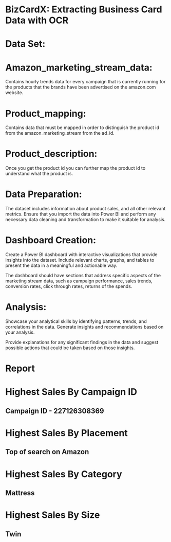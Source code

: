
# BizCardX: Extracting Business Card Data with OCR

# Data Set:

# Amazon_marketing_stream_data:
Contains hourly trends data for every campaign that is currently running for the products that the brands have been advertised on the amazon.com website. 

# Product_mapping:
Contains data that must be mapped in order to distinguish the product id from the amazon_marketing_stream from the ad_id.

# Product_description:
Once you get the product id you can further map the product id to understand what the product is.

# Data Preparation:
The dataset includes information about product sales, and all other relevant metrics. Ensure that you import the data into Power BI and perform any necessary data cleaning and transformation to make it suitable for analysis.

# Dashboard Creation:
Create a Power BI dashboard with interactive visualizations that provide insights into the dataset. Include relevant charts, graphs, and tables to present the data in a meaningful and actionable way.

The dashboard should have sections that address specific aspects of the marketing stream data, such as campaign performance, sales trends, conversion rates, click through rates, returns of the spends. 

# Analysis:
Showcase your analytical skills by identifying patterns, trends, and correlations in the data. Generate insights and recommendations based on your analysis.

Provide explanations for any significant findings in the data and suggest possible actions that could be taken based on those insights.




# Report

# Highest Sales By Campaign ID

## Campaign ID - 227126308369

# Highest Sales By Placement 

## Top of search on Amazon

# Highest Sales By Category

## Mattress

# Highest Sales By Size

## Twin 

# 
